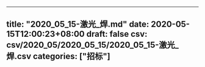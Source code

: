 
---
title: "2020_05_15-激光_焊.md"
date: 2020-05-15T12:00:23+08:00
draft: false
csv: csv/2020_05/2020_05_15/2020_05_15-激光_焊.csv
categories: ["招标"]
---
